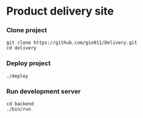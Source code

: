 # Product delivery site

### Clone project

    git clone https://github.com/gio911/Delivery.git
    cd delivery

### Deploy project

    ./deploy

### Run development server

    cd backend
    ./bin/run
